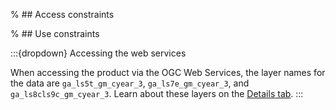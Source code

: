 % ## Access constraints

% ## Use constraints

:::{dropdown} Accessing the web services

When accessing the product via the OGC Web Services, the layer names for the data are `ga_ls5t_gm_cyear_3`, `ga_ls7e_gm_cyear_3`, and `ga_ls8cls9c_gm_cyear_3`. Learn about these layers on the [Details tab](./?tab=description).
:::

